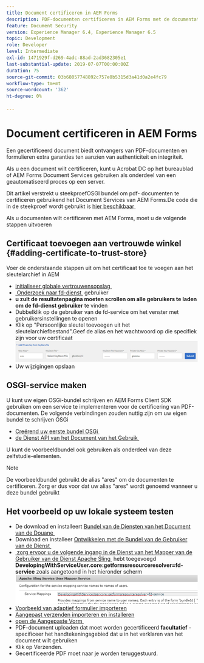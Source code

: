 ```yaml
---
title: Document certificeren in AEM Forms
description: PDF-documenten certificeren in AEM Forms met de documentatieservice
feature: Document Security
version: Experience Manager 6.4, Experience Manager 6.5
topic: Development
role: Developer
level: Intermediate
exl-id: 1471929f-d269-4adc-88ad-2ad3682305e1
last-substantial-update: 2019-07-07T00:00:00Z
duration: 75
source-git-commit: 03b68057748892c757e0b5315d3a41d0a2e4fc79
workflow-type: tm+mt
source-wordcount: '362'
ht-degree: 0%

---
```


# Document certificeren in AEM Forms

Een gecertificeerd document biedt ontvangers van PDF-documenten en formulieren extra garanties ten aanzien van authenticiteit en integriteit.

Als u een document wilt certificeren, kunt u Acrobat DC op het bureaublad of AEM Forms Document Services gebruiken als onderdeel van een geautomatiseerd proces op een server.

Dit artikel verstrekt u steekproefOSGI bundel om pdf- documenten te certificeren gebruikend het Document Services van AEM Forms.De code die in de steekproef wordt gebruikt is [&#x200B; hier beschikbaar &#x200B;](https://helpx.adobe.com/nl/experience-manager/6-4/forms/using/aem-document-services-programmatically.html)

Als u documenten wilt certificeren met AEM Forms, moet u de volgende stappen uitvoeren

## Certificaat toevoegen aan vertrouwde winkel {#adding-certificate-to-trust-store}

Voer de onderstaande stappen uit om het certificaat toe te voegen aan het sleutelarchief in AEM

* [&#x200B; initialiseer globale vertrouwensopslag &#x200B;](http://localhost:4502/libs/granite/security/content/truststore.html)
* [&#x200B; Onderzoek naar fd-dienst &#x200B;](http://localhost:4502/security/users.html) gebruiker
* **u zult de resultatenpagina moeten scrollen om alle gebruikers te laden om de fd-dienst gebruiker** te vinden
* Dubbelklik op de gebruiker van de fd-service om het venster met gebruikersinstellingen te openen
* Klik op &quot;Persoonlijke sleutel toevoegen uit het sleutelarchiefbestand&quot;.Geef de alias en het wachtwoord op die specifiek zijn voor uw certificaat
  ![&#x200B; toe:voegen-certificaat &#x200B;](assets/adding-certificate-keystore.PNG)
* Uw wijzigingen opslaan

## OSGI-service maken

U kunt uw eigen OSGi-bundel schrijven en AEM Forms Client SDK gebruiken om een service te implementeren voor de certificering van PDF-documenten. De volgende verbindingen zouden nuttig zijn om uw eigen bundel te schrijven OSGi

* [&#x200B; Creërend uw eerste bundel OSGi &#x200B;](https://helpx.adobe.com/experience-manager/using/maven_arch13.html)
* [&#x200B; de Dienst API van het Document van het Gebruik &#x200B;](https://helpx.adobe.com/nl/experience-manager/6-4/forms/using/aem-document-services-programmatically.html)

U kunt de voorbeeldbundel ook gebruiken als onderdeel van deze zelfstudie-elementen.

>[!NOTE]
>
>De voorbeeldbundel gebruikt de alias &quot;ares&quot; om de documenten te certificeren. Zorg er dus voor dat uw alias &quot;ares&quot; wordt genoemd wanneer u deze bundel gebruikt

## Het voorbeeld op uw lokale systeem testen

* De download en installeert [&#x200B; Bundel van de Diensten van het Document van de Douane &#x200B;](/help/forms/assets/common-osgi-bundles/AEMFormsDocumentServices.core-1.0-SNAPSHOT.jar)
* Download en installeer [&#x200B; Ontwikkelen met de Bundel van de Gebruiker van de Dienst &#x200B;](/help/forms/assets/common-osgi-bundles/DevelopingWithServiceUser.jar)
* [&#x200B; zorg ervoor u de volgende ingang in de Dienst van het Mapper van de Gebruiker van de Dienst Apache Sling &#x200B;](http://localhost:4502/system/console/configMgr) hebt toegevoegd
  **DevelopingWithServiceUser.core:getformsresourceresolver=fd-service** zoals aangetoond in het hieronder scherm
  ![&#x200B; gebruiker-Mapper &#x200B;](assets/user-mapper-service.PNG)
* [Voorbeeld van adaptief formulier importeren](assets/certify-pdf-af.zip)
* [Aangepast verzenden importeren en installeren](assets/custom-submit-certify.zip)
* [&#x200B; open de Aangepaste Vorm &#x200B;](http://localhost:4502/content/dam/formsanddocuments/certifypdf/jcr:content?wcmmode=disabled)
* PDF-document uploaden dat moet worden gecertificeerd
  **facultatief** - specificeer het handtekeningsgebied dat u in het verklaren van het document wilt gebruiken
* Klik op Verzenden.
* Gecertificeerde PDF moet naar je worden teruggestuurd.
